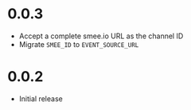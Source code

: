 # 0.0.3

- Accept a complete smee.io URL as the channel ID
- Migrate `SMEE_ID` to `EVENT_SOURCE_URL`

# 0.0.2

- Initial release
